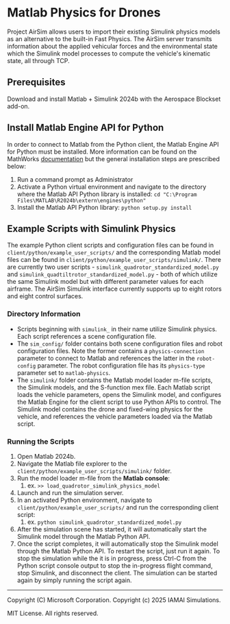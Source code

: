 # Matlab Physics for Drones

Project AirSim allows users to import their existing Simulink physics models as an alternative to the built-in Fast Physics. The AirSim server transmits information about the applied vehicular forces and the environmental state which the Simulink model processes to compute the vehicle's kinematic state, all through TCP.

## Prerequisites

Download and install Matlab + Simulink 2024b with the Aerospace Blockset add-on.
 
## Install Matlab Engine API for Python

In order to connect to Matlab from the Python client, the Matlab Engine API for Python must be installed. More information can be found on the MathWorks [documentation](https://www.mathworks.com/help/matlab/matlab_external/install-the-matlab-engine-for-python.html) but the general installation steps are prescribed below:
1. Run a command prompt as Administrator
1. Activate a Python virtual environment and navigate to the directory where the Matlab API Python library is installed: `cd "C:\Program Files\MATLAB\R2024b\extern\engines\python"`
1. Install the Matlab API Python library: `python setup.py install`

## Example Scripts with Simulink Physics

The example Python client scripts and configuration files can be found in `client/python/example_user_scripts/` and the corresponding Matlab model files can be found in `client/python/example_user_scripts/simulink/`. There are currently two user scripts - `simulink_quadrotor_standardized_model.py` and `simulink_quadtiltrotor_standardized_model.py` - both of which utilize the same Simulink model but with different parameter values for each airframe. The AirSim Simulink interface currently supports up to eight rotors and eight control surfaces.

### Directory Information
- Scripts beginning with `simulink_` in their name utilize Simulink physics. Each script references a scene configuration file.
- The `sim_config/` folder contains both scene configuration files and robot configuration files. Note the former contains a `physics-connection` parameter to connect to Matlab and references the latter in the `robot-config` parameter. The robot configuration file has its `physics-type` parameter set to `matlab-physics`.
- The `simulink/` folder contains the Matlab model loader m-file scripts, the Simulink models, and the S-function mex file. Each Matlab script loads the vehicle parameters, opens the Simulink model, and configures the Matlab Engine for the client script to use Python APIs to control. The Simulink model contains the drone and fixed-wing physics for the vehicle, and references the vehicle parameters loaded via the Matlab script.

### Running the Scripts
1. Open Matlab 2024b.
1. Navigate the Matlab file explorer to the `client/python/example_user_scripts/simulink/` folder.
1. Run the model loader m-file from the **Matlab console**:
   1. ex. `>> load_quadrotor_simulink_physics_model`
1. Launch and run the simulation server.
1. In an activated Python environment, navigate to `client/python/example_user_scripts/` and run the corresponding client script:
    1. ex. `python simulink_quadrotor_standardized_model.py`
1. After the simulation scene has started, it will automatically start the Simulink model through the Matlab Python API.
1. Once the script completes, it will automatically stop the Simulink model through the Matlab Python API. To restart the script, just run it again. To stop the simulation while the it is in progress, press Ctrl-C from the Python script console output to stop the in-progress flight command, stop Simulink, and disconnect the client. The simulation can be started again by simply running the script again.

---

Copyright (C) Microsoft Corporation. 
Copyright (c) 2025 IAMAI Simulations.

MIT License. All rights reserved.
